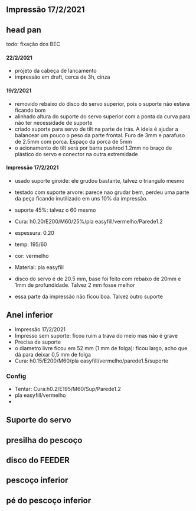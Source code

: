 ## Impressão 17/2/2021

## head pan

todo: fixação dos BEC

#### 22/2/2021

* projeto da cabeça de lancamento
* impressão em draft, cerca de 3h, cinza

#### 19/2/2021

* removido rebaixo do disco do servo superior, pois o suporte não estava ficando bom
* alinhado altura do suporte do servo superior com a ponta da curva para não ter necessidade de suporte
* criado suporte para servo de tilt na parte de trás. A ideia é ajudar a balancear um pouco o peso da parte frontal. Furo de 3mm e parafuso de 2.5mm com porca. Espaço da porca de 5mm
* o acionamento do tilt será por barra pushrod 1.2mm no braço de plástico do servo e conector na outra extremidade


#### Impressão 17/2/2021

* usado suporte giroide: ele grudou bastante, talvez o triangulo mesmo
* testado com suporte arvore: parece nao grudar bem, perdeu uma parte da peça ficando inutilizado em uns 10% da impressão.
* suporte 45%: talvez o 60 mesmo
* Cura: h0.20/E200/M60/25%/pla easyfill/vermelho/Parede1.2

* espessura: 0.20
* temp: 195/60
* cor: vermelho
* Material: pla easyfill
* disco do servo é de 20.5 mm, base foi feito com rebaixo de 20mm e 1mm de profundidade. Talvez 2 mm fosse melhor
* essa parte da impressão não ficou boa. Talvez outro suporte


## Anel inferior

* Impressão 17/2/2021
* Impresso sem suporte: ficou ruim a trava do meio mas não é grave
* Precisa de suporte
* o diametro livre ficou em 52 mm (1 mm de folga): ficou largo, acho que dá para deixar 0,5 mm de folga
* Cura: h0.15/E200/M60/pla easyfill/vermelho/parede1.5/suporte

### Config

* Tentar: Cura:h0.2/E195/M60/Sup/Parede1.2
* pla easyfill/vermelho
* 

## Suporte do servo

## presilha do pescoço

## disco do FEEDER

## pescoço inferior

## pé do pescoço inferior